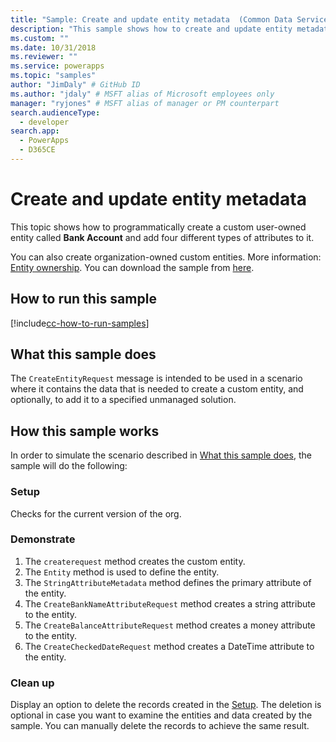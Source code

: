 ```yaml
---
title: "Sample: Create and update entity metadata  (Common Data Service) | Microsoft Docs" # Intent and product brand in a unique string of 43-59 chars including spaces
description: "This sample shows how to create and update entity metadata." # 115-145 characters including spaces. This abstract displays in the search result.
ms.custom: ""
ms.date: 10/31/2018
ms.reviewer: ""
ms.service: powerapps
ms.topic: "samples"
author: "JimDaly" # GitHub ID
ms.author: "jdaly" # MSFT alias of Microsoft employees only
manager: "ryjones" # MSFT alias of manager or PM counterpart
search.audienceType: 
  - developer
search.app: 
  - PowerApps
  - D365CE
---
```


# Create and update entity metadata

This topic shows how to programmatically create a custom user-owned entity called **Bank Account** and add four different types of attributes to it.

You can also create organization-owned custom entities. More information: [Entity ownership](https://docs.microsoft.com/dynamics365/customerengagement/on-premises/developer/introduction-entities#entity-ownership). You can download the sample from [here](https://github.com/microsoft/PowerApps-Samples/tree/master/cds/orgsvc/C%23/CreateUpdateEntityMetadata).

## How to run this sample

[!include[cc-how-to-run-samples](../../includes/cc-how-to-run-samples.md)]

## What this sample does

The `CreateEntityRequest` message is intended to be used in a scenario where it contains  the data that is needed to create a custom entity, and optionally, to add it to a specified unmanaged solution.

## How this sample works

In order to simulate the scenario described in [What this sample does](#what-this-sample-does), the sample will do the following:

### Setup

Checks for the current version of the org.

### Demonstrate

1. The `createrequest` method creates the custom entity. 
2. The `Entity` method is used to define the entity.
3. The `StringAttributeMetadata` method defines the primary attribute of the entity.
4. The `CreateBankNameAttributeRequest` method creates a string attribute to the entity.
5. The `CreateBalanceAttributeRequest` method creates a money attribute to the entity.
6. The `CreateCheckedDateRequest` method creates a DateTime attribute to the entity.

### Clean up

Display an option to delete the records created in the [Setup](#setup). The deletion is optional in case you want to examine the entities and data created by the sample. You can manually delete the records to achieve the same result.
